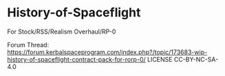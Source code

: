 # History-of-Spaceflight

For Stock/RSS/Realism Overhaul/RP-0

Forum Thread: https://forum.kerbalspaceprogram.com/index.php?/topic/173683-wip-history-of-spaceflight-contract-pack-for-rorp-0/
LICENSE CC-BY-NC-SA-4.0
